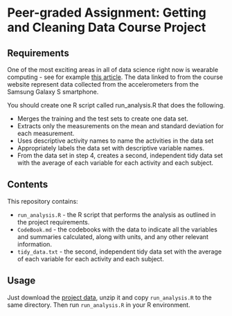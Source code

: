# Peer-graded Assignment: Getting and Cleaning Data Course Project
## Requirements
One of the most exciting areas in all of data science right now is wearable computing - see for example [this article](http://www.insideactivitytracking.com/data-science-activity-tracking-and-the-battle-for-the-worlds-top-sports-brand/). The data linked to from the course website represent data collected from the accelerometers from the Samsung Galaxy S smartphone.

You should create one R script called run_analysis.R that does the following. 
- Merges the training and the test sets to create one data set.
- Extracts only the measurements on the mean and standard deviation for each measurement. 
- Uses descriptive activity names to name the activities in the data set
- Appropriately labels the data set with descriptive variable names. 
- From the data set in step 4, creates a second, independent tidy data set with the average of each variable for each activity and each subject.

## Contents
This repository contains:
- `run_analysis.R` - the R script that performs the analysis as outlined in the project requirements.
- `CodeBook.md` - the codebooks with the data to indicate all the variables and summaries calculated, along with units, and any other relevant information.
- `tidy_data.txt` -  the second, independent tidy data set with the average of each variable for each activity and each subject.

## Usage
Just download the [project data](https://d396qusza40orc.cloudfront.net/getdata%2Fprojectfiles%2FUCI%20HAR%20Dataset.zip), unzip it and copy `run_analysis.R` to the same directory. Then run `run_analysis.R` in your R environment.

